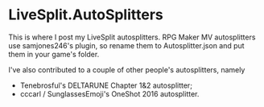 # LiveSplit.AutoSplitters
This is where I post my LiveSplit autosplitters.
RPG Maker MV autosplitters use samjones246's plugin, so rename them to Autosplitter.json and put them in your game's folder.

I've also contributed to a couple of other people's autosplitters, namely
- Tenebrosful's DELTARUNE Chapter 1&2 autosplitter;
- cccarl / SunglassesEmoji's OneShot 2016 autosplitter.
